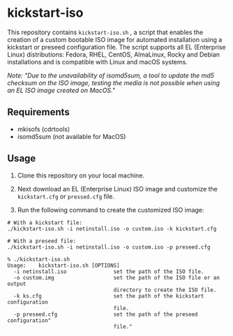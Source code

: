 # kickstart-iso

This repository contains `kickstart-iso.sh` , a script that enables the creation of a custom bootable ISO image for automated installation using a kickstart or preseed configuration file. The script supports all EL (Enterprise Linux) distributions: Fedora, RHEL, CentOS, AlmaLinux, Rocky and Debian installations and is compatible with Linux and macOS systems.

*Note: "Due to the unavailability of isomd5sum, a tool to update the md5 checksum on the ISO image, testing the media is not possible when using an EL ISO image created on MacOS."*

## Requirements
+ mkisofs (cdrtools)
+ isomd5sum (not available for MacOS)

## Usage
1. Clone this repository on your local machine.

2. Next download an EL (Enterprise Linux) ISO image and customize the `kickstart.cfg` or `pressed.cfg` file.

3. Run the following command to create the customized ISO image:
```
# With a kickstart file:
./kickstart-iso.sh -i netinstall.iso -o custom.iso -k kickstart.cfg

# With a preseed file:
./kickstart-iso.sh -i netinstall.iso -o custom.iso -p preseed.cfg
```

```
% ./kickstart-iso.sh
Usage:    kickstart-iso.sh [OPTIONS]
  -i netinstall.iso               set the path of the ISO file.
  -o custom.img                   set the path of the ISO file or an output
                                  directory to create the ISO file.
  -k ks.cfg                       set the path of the kickstart configuration
                                  file.
  -p preseed.cfg                  set the path of the preseed configuration"
                                  file."
```
